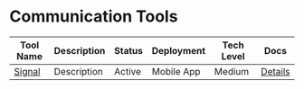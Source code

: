 # Communication Tools

| Tool Name | Description | Status | Deployment | Tech Level | Docs |
|-----------|-------------|--------|------------|------------|------|
| [Signal](https://signal.org/) | Description | Active | Mobile App | Medium | [Details](docs/comparisonOfTools/communication/Signal.md) |